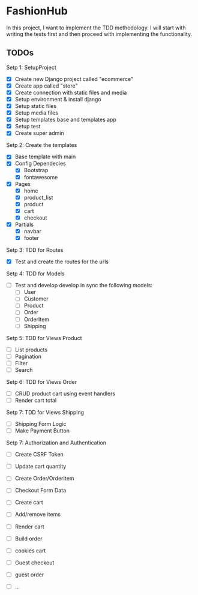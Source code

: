 # FashionHub
In this project, I want to implement the TDD methodology. 
I will start with writing the tests first and then proceed with implementing the functionality.

## TODOs
Setp 1: SetupProject
- [x] Create new Django project called "ecommerce"
- [x] Create app called "store"
- [x] Create connection with static files and media
- [x] Setup environment & install django
- [x] Setup static files
- [x] Setup media files
- [x] Setup templates base and templates app
- [x] Setup test
- [x] Create super admin

Setp 2: Create the templates 
- [x] Base template with main
- [x] Config Dependecies
  - [x] Bootstrap
  - [x] fontawesome
- [x] Pages
  - [x] home
  - [x] product_list
  - [x] product
  - [x] cart
  - [x] checkout
- [x] Partials
  - [x] navbar
  - [x] footer

Setp 3: TDD for Routes
- [x] Test and create the routes for the urls

Setp 4: TDD for Models
- [ ] Test and develop develop in sync the following models:
  - [ ] User
  - [ ] Customer
  - [ ] Product
  - [ ] Order
  - [ ] OrderItem
  - [ ] Shipping

Setp 5: TDD for Views Product
- [ ] List products
- [ ] Pagination
- [ ] Filter
- [ ] Search

Setp 6: TDD for Views Order
- [ ] CRUD product cart using event handlers
- [ ] Render cart total
    
Setp 7: TDD for Views Shipping
- [ ] Shipping Form Logic
- [ ] Make Payment Button
  
Setp 7: Authorization and Authentication
- [ ] Create CSRF Token
- [ ] Update cart quantity
- [ ] Create Order/OrderItem
- [ ] Checkout Form Data
- [ ] Create cart
- [ ] Add/remove items
- [ ] Render cart
- [ ] Build order
- [ ] cookies cart
- [ ] Guest checkout
- [ ] guest order
- [ ] ...



